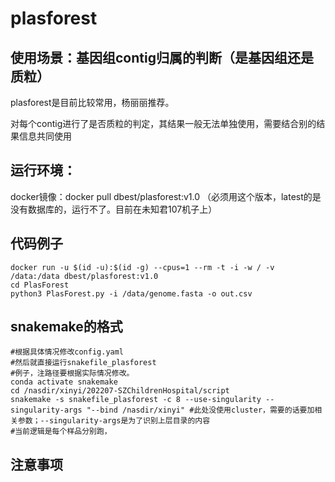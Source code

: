 # plasforest

## 使用场景：基因组contig归属的判断（是基因组还是质粒）
plasforest是目前比较常用，杨丽丽推荐。

对每个contig进行了是否质粒的判定，其结果一般无法单独使用，需要结合别的结果信息共同使用

## 运行环境：
docker镜像：docker pull dbest/plasforest:v1.0 （必须用这个版本，latest的是没有数据库的，运行不了。目前在未知君107机子上）

## 代码例子
```
docker run -u $(id -u):$(id -g) --cpus=1 --rm -t -i -w / -v /data:/data dbest/plasforest:v1.0
cd PlasForest
python3 PlasForest.py -i /data/genome.fasta -o out.csv
```

## snakemake的格式
```
#根据具体情况修改config.yaml
#然后就直接运行snakefile_plasforest
#例子，注路径要根据实际情况修改。
conda activate snakemake
cd /nasdir/xinyi/202207-SZChildrenHospital/script
snakemake -s snakefile_plasforest -c 8 --use-singularity --singularity-args "--bind /nasdir/xinyi" #此处没使用cluster，需要的话要加相关参数；--singularity-args是为了识别上层目录的内容
#当前逻辑是每个样品分别跑，
```

## 注意事项

